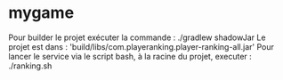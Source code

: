 # mygame
Pour builder le projet exécuter la commande : ./gradlew shadowJar
Le projet est dans : 'build/libs/com.playeranking.player-ranking-all.jar'
Pour lancer le service via le script bash, à la racine du projet, executer : ./ranking.sh

